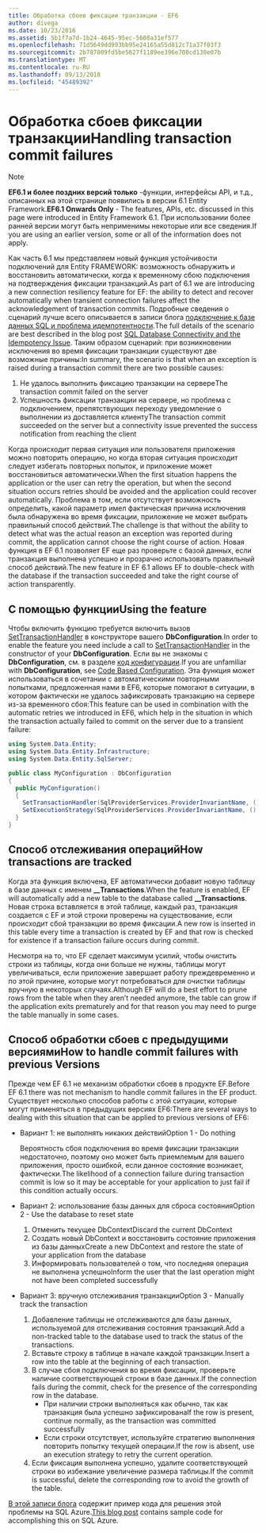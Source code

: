 ```yaml
---
title: Обработка сбоев фиксации транзакции - EF6
author: divega
ms.date: 10/23/2016
ms.assetid: 5b1f7a7d-1b24-4645-95ec-5608a31ef577
ms.openlocfilehash: 71d5649dd993bb95e24165a55d812c71a37f03f3
ms.sourcegitcommit: 2b787009fd5be5627f1189ee396e708cd130e07b
ms.translationtype: MT
ms.contentlocale: ru-RU
ms.lasthandoff: 09/13/2018
ms.locfileid: "45489392"
---
```

# <a name="handling-transaction-commit-failures"></a><span data-ttu-id="b92df-102">Обработка сбоев фиксации транзакции</span><span class="sxs-lookup"><span data-stu-id="b92df-102">Handling transaction commit failures</span></span>
> [!NOTE]
> <span data-ttu-id="b92df-103">**EF6.1 и более поздних версий только** -функции, интерфейсы API, и т.д., описанных на этой странице появились в версии 6.1 Entity Framework.</span><span class="sxs-lookup"><span data-stu-id="b92df-103">**EF6.1 Onwards Only** - The features, APIs, etc. discussed in this page were introduced in Entity Framework 6.1.</span></span> <span data-ttu-id="b92df-104">При использовании более ранней версии могут быть неприменимы некоторые или все сведения.</span><span class="sxs-lookup"><span data-stu-id="b92df-104">If you are using an earlier version, some or all of the information does not apply.</span></span>  

<span data-ttu-id="b92df-105">Как часть 6.1 мы представляем новый функция устойчивости подключений для Entity FRAMEWORK: возможность обнаружить и восстановить автоматически, когда к временному сбою подключения на подтверждения фиксации транзакций.</span><span class="sxs-lookup"><span data-stu-id="b92df-105">As part of 6.1 we are introducing a new connection resiliency feature for EF: the ability to detect and recover automatically when transient connection failures affect the acknowledgement of transaction commits.</span></span> <span data-ttu-id="b92df-106">Подробные сведения о сценарий лучше всего описывается в записи блога [подключение к базе данных SQL и проблема идемпотентности](http://blogs.msdn.com/b/adonet/archive/2013/03/11/sql-database-connectivity-and-the-idempotency-issue.aspx).</span><span class="sxs-lookup"><span data-stu-id="b92df-106">The full details of the scenario are best described in the blog post [SQL Database Connectivity and the Idempotency Issue](http://blogs.msdn.com/b/adonet/archive/2013/03/11/sql-database-connectivity-and-the-idempotency-issue.aspx).</span></span>  <span data-ttu-id="b92df-107">Таким образом сценарий: при возникновении исключения во время фиксации транзакции существуют две возможные причины:</span><span class="sxs-lookup"><span data-stu-id="b92df-107">In summary, the scenario is that when an exception is raised during a transaction commit there are two possible causes:</span></span>  

1. <span data-ttu-id="b92df-108">Не удалось выполнить фиксацию транзакции на сервере</span><span class="sxs-lookup"><span data-stu-id="b92df-108">The transaction commit failed on the server</span></span>
2. <span data-ttu-id="b92df-109">Успешность фиксации транзакции на сервере, но проблема с подключением, препятствующих переходу уведомление о выполнении из доставляется клиенту</span><span class="sxs-lookup"><span data-stu-id="b92df-109">The transaction commit succeeded on the server but a connectivity issue prevented the success notification from reaching the client</span></span>  

<span data-ttu-id="b92df-110">Когда происходит первая ситуация или пользователя приложения можно повторить операцию, но когда вторая ситуация происходит следует избегать повторных попыток, и приложение может восстановиться автоматически.</span><span class="sxs-lookup"><span data-stu-id="b92df-110">When the first situation happens the application or the user can retry the operation, but when the second situation occurs retries should be avoided and the application could recover automatically.</span></span> <span data-ttu-id="b92df-111">Проблема в том, если отсутствует возможность определить, какой параметр имел фактическая причина исключения была обнаружена во время фиксации, приложение не может выбрать правильный способ действий.</span><span class="sxs-lookup"><span data-stu-id="b92df-111">The challenge is that without the ability to detect what was the actual reason an exception was reported during commit, the application cannot choose the right course of action.</span></span> <span data-ttu-id="b92df-112">Новая функция в EF 6.1 позволяет EF еще раз проверьте с базой данных, если транзакция выполнена успешно и прозрачно использовать правильный способ действий.</span><span class="sxs-lookup"><span data-stu-id="b92df-112">The new feature in EF 6.1 allows EF to double-check with the database if the transaction succeeded and take the right course of action transparently.</span></span>  

## <a name="using-the-feature"></a><span data-ttu-id="b92df-113">С помощью функции</span><span class="sxs-lookup"><span data-stu-id="b92df-113">Using the feature</span></span>  

<span data-ttu-id="b92df-114">Чтобы включить функцию требуется включить вызов [SetTransactionHandler](https://msdn.microsoft.com/library/system.data.entity.dbconfiguration.setdefaulttransactionhandler.aspx) в конструкторе вашего **DbConfiguration**.</span><span class="sxs-lookup"><span data-stu-id="b92df-114">In order to enable the feature you need include a call to [SetTransactionHandler](https://msdn.microsoft.com/library/system.data.entity.dbconfiguration.setdefaulttransactionhandler.aspx) in the constructor of your **DbConfiguration**.</span></span> <span data-ttu-id="b92df-115">Если вы не знакомы с **DbConfiguration**, см. в разделе [код конфигурации](~/ef6/fundamentals/configuring/code-based.md).</span><span class="sxs-lookup"><span data-stu-id="b92df-115">If you are unfamiliar with **DbConfiguration**, see [Code Based Configuration](~/ef6/fundamentals/configuring/code-based.md).</span></span> <span data-ttu-id="b92df-116">Эта функция может использоваться в сочетании с автоматическими повторными попытками, предложенная нами в EF6, которые помогают в ситуации, в котором фактически не удалось зафиксировать транзакцию на сервере из-за временного сбоя:</span><span class="sxs-lookup"><span data-stu-id="b92df-116">This feature can be used in combination with the automatic retries we introduced in EF6, which help in the situation in which the transaction actually failed to commit on the server due to a transient failure:</span></span>  

``` csharp
using System.Data.Entity;
using System.Data.Entity.Infrastructure;
using System.Data.Entity.SqlServer;

public class MyConfiguration : DbConfiguration  
{
  public MyConfiguration()  
  {  
    SetTransactionHandler(SqlProviderServices.ProviderInvariantName, () => new CommitFailureHandler());  
    SetExecutionStrategy(SqlProviderServices.ProviderInvariantName, () => new SqlAzureExecutionStrategy());  
  }  
}
```  

## <a name="how-transactions-are-tracked"></a><span data-ttu-id="b92df-117">Способ отслеживания операций</span><span class="sxs-lookup"><span data-stu-id="b92df-117">How transactions are tracked</span></span>  

<span data-ttu-id="b92df-118">Когда эта функция включена, EF автоматически добавит новую таблицу в базе данных с именем **__Transactions**.</span><span class="sxs-lookup"><span data-stu-id="b92df-118">When the feature is enabled, EF will automatically add a new table to the database called **__Transactions**.</span></span> <span data-ttu-id="b92df-119">Новая строка вставляется в этой таблице, каждый раз, транзакция создается с EF и этой строки проверены на существование, если происходит сбой транзакции во время фиксации.</span><span class="sxs-lookup"><span data-stu-id="b92df-119">A new row is inserted in this table every time a transaction is created by EF and that row is checked for existence if a transaction failure occurs during commit.</span></span>  

<span data-ttu-id="b92df-120">Несмотря на то, что EF сделает максимум усилий, чтобы очистить строки из таблицы, когда они больше не нужны, таблицы могут увеличиваться, если приложение завершает работу преждевременно и по этой причине, которые могут потребоваться для очистки таблицы вручную в некоторых случаях.</span><span class="sxs-lookup"><span data-stu-id="b92df-120">Although EF will do a best effort to prune rows from the table when they aren’t needed anymore, the table can grow if the application exits prematurely and for that reason you may need to purge the table manually in some cases.</span></span>  

## <a name="how-to-handle-commit-failures-with-previous-versions"></a><span data-ttu-id="b92df-121">Способ обработки сбоев с предыдущими версиями</span><span class="sxs-lookup"><span data-stu-id="b92df-121">How to handle commit failures with previous Versions</span></span>

<span data-ttu-id="b92df-122">Прежде чем EF 6.1 не механизм обработки сбоев в продукте EF.</span><span class="sxs-lookup"><span data-stu-id="b92df-122">Before EF 6.1 there was not mechanism to handle commit failures in the EF product.</span></span> <span data-ttu-id="b92df-123">Существует несколько способов работы с этой ситуации, которые могут применяться в предыдущих версиях EF6:</span><span class="sxs-lookup"><span data-stu-id="b92df-123">There are several ways to dealing with this situation that can be applied to previous versions of EF6:</span></span>  

* <span data-ttu-id="b92df-124">Вариант 1: не выполнять никаких действий</span><span class="sxs-lookup"><span data-stu-id="b92df-124">Option 1 - Do nothing</span></span>  

  <span data-ttu-id="b92df-125">Вероятность сбоя подключения во время фиксации транзакции недостаточно, поэтому оно может быть приемлемым для вашего приложения, просто ошибкой, если данное состояние возникает, фактически.</span><span class="sxs-lookup"><span data-stu-id="b92df-125">The likelihood of a connection failure during transaction commit is low so it may be acceptable for your application to just fail if this condition actually occurs.</span></span>  

* <span data-ttu-id="b92df-126">Вариант 2: использование базы данных для сброса состояния</span><span class="sxs-lookup"><span data-stu-id="b92df-126">Option 2 - Use the database to reset state</span></span>  

  1. <span data-ttu-id="b92df-127">Отменить текущее DbContext</span><span class="sxs-lookup"><span data-stu-id="b92df-127">Discard the current DbContext</span></span>  
  2. <span data-ttu-id="b92df-128">Создать новый DbContext и восстановить состояние приложения из базы данных</span><span class="sxs-lookup"><span data-stu-id="b92df-128">Create a new DbContext and restore the state of your application from the database</span></span>  
  3. <span data-ttu-id="b92df-129">Информировать пользователей о том, что последняя операция не выполнена успешно</span><span class="sxs-lookup"><span data-stu-id="b92df-129">Inform the user that the last operation might not have been completed successfully</span></span>  

* <span data-ttu-id="b92df-130">Вариант 3: вручную отслеживания транзакции</span><span class="sxs-lookup"><span data-stu-id="b92df-130">Option 3 - Manually track the transaction</span></span>  

  1. <span data-ttu-id="b92df-131">Добавление таблицы не отслеживаются для базы данных, используемой для отслеживания состояния транзакций.</span><span class="sxs-lookup"><span data-stu-id="b92df-131">Add a non-tracked table to the database used to track the status of the transactions.</span></span>  
  2. <span data-ttu-id="b92df-132">Вставьте строку в таблице в начале каждой транзакции.</span><span class="sxs-lookup"><span data-stu-id="b92df-132">Insert a row into the table at the beginning of each transaction.</span></span>  
  3. <span data-ttu-id="b92df-133">В случае сбоя подключения во время фиксации, проверьте наличие соответствующей строки в базе данных.</span><span class="sxs-lookup"><span data-stu-id="b92df-133">If the connection fails during the commit, check for the presence of the corresponding row in the database.</span></span>  
     - <span data-ttu-id="b92df-134">При наличии строки выполняться как обычно, так как транзакция была успешно зафиксирована</span><span class="sxs-lookup"><span data-stu-id="b92df-134">If the row is present, continue normally, as the transaction was committed successfully</span></span>  
     - <span data-ttu-id="b92df-135">Если строки отсутствует, используйте стратегию выполнения повторить попытку текущей операции.</span><span class="sxs-lookup"><span data-stu-id="b92df-135">If the row is absent, use an execution strategy to retry the current operation.</span></span>  
  4. <span data-ttu-id="b92df-136">Если фиксация выполнена успешно, удалите соответствующей строки во избежание увеличение размера таблицы.</span><span class="sxs-lookup"><span data-stu-id="b92df-136">If the commit is successful, delete the corresponding row to avoid the growth of the table.</span></span>  

<span data-ttu-id="b92df-137">[В этой записи блога](http://blogs.msdn.com/b/adonet/archive/2013/03/11/sql-database-connectivity-and-the-idempotency-issue.aspx) содержит пример кода для решения этой проблемы на SQL Azure.</span><span class="sxs-lookup"><span data-stu-id="b92df-137">[This blog post](http://blogs.msdn.com/b/adonet/archive/2013/03/11/sql-database-connectivity-and-the-idempotency-issue.aspx) contains sample code for accomplishing this on SQL Azure.</span></span>  
